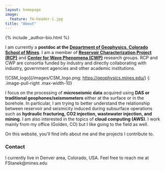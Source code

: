 ```yaml
---
layout: homepage
image:
  feature: fm-header-1.jpg
title: "About"
---
```


<footer role="contentinfo">
  <div class="article-author-bottom">
    {% include _author-bio.html %}
  </div>
</footer>

I am currently a **postdoc at the [Department of Geophysics,
Colorado School of Mines](https://geophysics.mines.edu/)**. I am a member of **[Reservoir Characterization Project (RCP)](https://rcp.mines.edu/)** and **[Center for Wave Phenomena (CWP)](https://cwp.mines.edu/)** research groups. RCP and CWP are consortia funded by industry and directly collaborating with industry, government agencies and other academic institutions.

![CSM_logo](/images/CSM_logo.png; https://geophysics.mines.edu/)
{: .image-pull-right .max-width-10}

I focus on the processing of **microseismic data** acquired using **DAS or traditional geophones/seismometers** either at the surface or in the borehole. In particular, I am trying to better understand the relationship between reservoir and seismicity induced during subsurface operations such as **hydraulic fracturing, CO2 injection, wastewater injection, and mining**. I am also interested in the topics of **cloud computing (AWS)**.
I work mainly from my office (Golden, CO) but I like going to the field as well.

On this website, you'll find info about me and the projects I contribute to.

### Contact
<p>
I currently live in Denver area, Colorado, USA. Feel free to reach me at FStanek@mines.edu</p>
